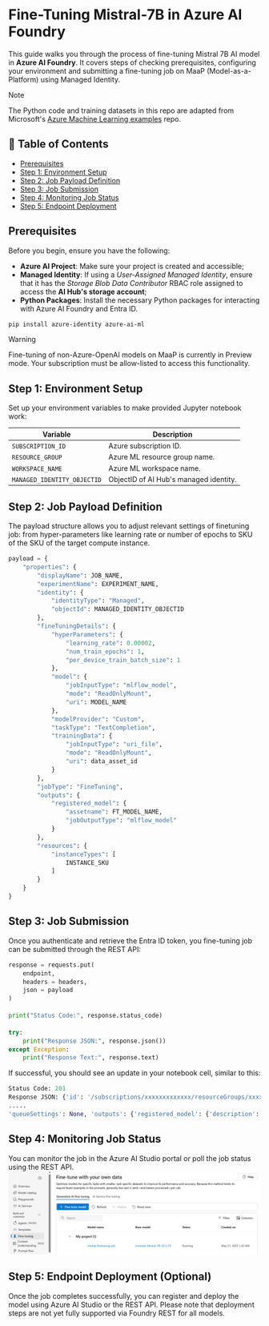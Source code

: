 # Fine-Tuning Mistral-7B in Azure AI Foundry

This guide walks you through the process of fine-tuning Mistral 7B AI model in **Azure AI Foundry**. It covers steps of checking prerequisites, configuring your environment and submitting a fine-tuning job on MaaP (Model-as-a-Platform) using Managed Identity.

> [!NOTE]
> The Python code and training datasets in this repo are adapted from Microsoft's [Azure Machine Learning examples](https://github.com/Azure/azureml-examples/tree/main/sdk/python/jobs/finetuning) repo.

## 📑 Table of Contents
- [Prerequisites](#prerequisites)
- [Step 1: Environment Setup](#step-1-environment-setup)
- [Step 2: Job Payload Definition](#step-2-job-payload-definition)
- [Step 3: Job Submission](#step-3-job-submission)
- [Step 4: Monitoring Job Status](#step-4-monitoring-job-status)
- [Step 5: Endpoint Deployment](#step-5-endpoint-deployment-optional)

## Prerequisites
Before you begin, ensure you have the following:
- **Azure AI Project**: Make sure your project is created and accessible;
- **Managed Identity**: If using a *User-Assigned Managed Identity*, ensure that it has the *Storage Blob Data Contributor* RBAC role assigned to access the **AI Hub's storage account**;
- **Python Packages**: Install the necessary Python packages for interacting with Azure AI Foundry and Entra ID.
``` PowerShell
pip install azure-identity azure-ai-ml
```

> [!WARNING]
> Fine-tuning of non-Azure-OpenAI models on MaaP is currently in Preview mode. Your subscription must be allow-listed to access this functionality.

## Step 1: Environment Setup
Set up your environment variables to make provided Jupyter notebook work:

| Variable                     | Description                                      |
| ---------------------------- | ------------------------------------------------ |
| `SUBSCRIPTION_ID`            | Azure subscription ID.                           |
| `RESOURCE_GROUP`             | Azure ML resource group name.                    |
| `WORKSPACE_NAME`             | Azure ML workspace name.                         |
| `MANAGED_IDENTITY_OBJECTID`  | ObjectID of AI Hub's managed identity.           |

## Step 2: Job Payload Definition
The payload structure allows you to adjust relevant settings of finetuning job: from hyper-parameters like learning rate or number of epochs to SKU of the SKU of the target compute instance.

``` Python
payload = {
    "properties": {
        "displayName": JOB_NAME,
        "experimentName": EXPERIMENT_NAME,
        "identity": {
            "identityType": "Managed",
            "objectId": MANAGED_IDENTITY_OBJECTID
        },
        "fineTuningDetails": {
            "hyperParameters": {
                "learning_rate": 0.00002,
                "num_train_epochs": 1,
                "per_device_train_batch_size": 1
            },
            "model": {
                "jobInputType": "mlflow_model",
                "mode": "ReadOnlyMount",
                "uri": MODEL_NAME
            },
            "modelProvider": "Custom",
            "taskType": "TextCompletion",
            "trainingData": {
                "jobInputType": "uri_file",
                "mode": "ReadOnlyMount",
                "uri": data_asset_id
            }
        },
        "jobType": "FineTuning",
        "outputs": {
            "registered_model": {
                "assetname": FT_MODEL_NAME,
                "jobOutputType": "mlflow_model"
            }
        },
        "resources": {
            "instanceTypes": [
                INSTANCE_SKU
            ]
        }
    }
}
```

## Step 3: Job Submission
Once you authenticate and retrieve the Entra ID token, you fine-tuning job can be submitted through the REST API:
``` Python
response = requests.put(
    endpoint,
    headers = headers,
    json = payload
)

print("Status Code:", response.status_code)

try:
    print("Response JSON:", response.json())
except Exception:
    print("Response Text:", response.text)
```
If successful, you should see an update in your notebook cell, similar to this:
``` Python
Status Code: 201
Response JSON: {'id': '/subscriptions/xxxxxxxxxxxxx/resourceGroups/xxxxxxxxxxx/providers/Microsoft.MachineLearningServices/workspaces/xxxxxxxxxxx/jobs/mistral-finetuning-job', 'name': 'mistral-finetuning-job', 'type': 'Microsoft.MachineLearningServices/workspaces/jobs', 'properties': {'description': None, 'tags': {}, 'properties': {'PipelineType': 'FineTuning', 'original_model_id': 'azureml://registries/azureml/models/mistralai-Mistral-7B-v01/versions/19', 'azureml.ModelName': 'mistralai-Mistral-7B-v01', 'azureml.PipelineType': 'FineTuning', 'azureml.original_model_id': 'azureml://registries/azureml/models/mistralai-Mistral-7B-v01/versions/19',
.....
'queueSettings': None, 'outputs': {'registered_model': {'description': None, 'uri': None, 'assetName': 'Mistral-7B-v01-Finetune', 'mode': 'ReadWriteMount', 'jobOutputType': 'mlflow_model'}}}, 'systemData': {'createdAt': '2025-05-21T00:20:48.3840162+00:00', 'createdBy': 'Laziz Turakulov', 'createdByType': 'User'}}
```

## Step 4: Monitoring Job Status
You can monitor the job in the Azure AI Studio portal or poll the job status using the REST API.
![Mistral_FT_JobProgress](images/Mistral_FT_JobProgress.png)

## Step 5: Endpoint Deployment (Optional)
Once the job completes successfully, you can register and deploy the model using Azure AI Studio or the REST API. Please note that deployment steps are not yet fully supported via Foundry REST for all models.
